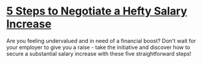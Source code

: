 
# [5 Steps to Negotiate a Hefty Salary Increase](https://www.mindhaste.com/t/negotiate-a-higher-salary/5-steps-to-negotiate-a-hefty-salary-increase-426)

Are you feeling undervalued and in need of a financial boost? Don't wait for your employer to give you a raise - take the initiative and discover how to secure a substantial salary increase with these five straightforward steps!
    